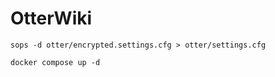 # OtterWiki

```
sops -d otter/encrypted.settings.cfg > otter/settings.cfg

docker compose up -d
```
